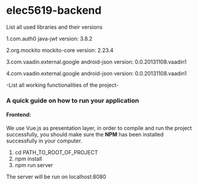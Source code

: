# elec5619-backend

List all used libraries and their versions

1.com.auth0
  java-jwt
  version: 3.8.2


2.org.mockito
  mockito-core
  version: 2.23.4
      
3.com.vaadin.external.google
  android-json
	version: 0.0.20131108.vaadin1

4.com.vaadin.external.google
	android-json
	version: 0.0.20131108.vaadin1


-List all working functionalities of the project-





### A quick guide on how to run your application
#### Frontend:
We use Vue.js as presentation layer, in order to compile and run the project successfully, you should make sure the **NPM** has been installed successfully in your computer.

1. cd PATH_TO_ROOT_OF_PROJECT
2. npm install
3. npm run server

The server will be run on localhost:8080

